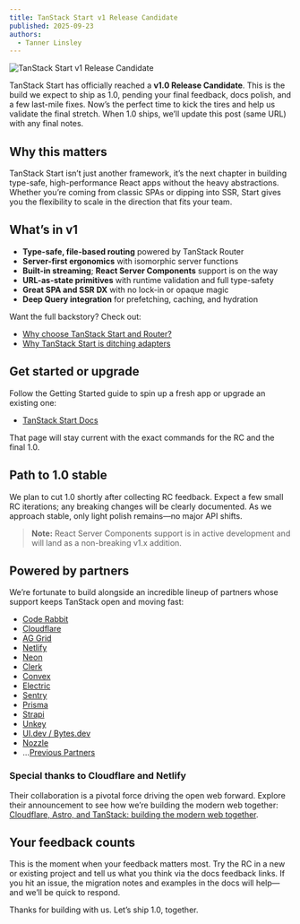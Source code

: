 ```yaml
---
title: TanStack Start v1 Release Candidate
published: 2025-09-23
authors:
  - Tanner Linsley
---
```


![TanStack Start v1 Release Candidate](/blog-assets/announcing-tanstack-start-v1/header.jpg)

TanStack Start has officially reached a **v1.0 Release Candidate**. This is the build we expect to ship as 1.0, pending your final feedback, docs polish, and a few last-mile fixes. Now’s the perfect time to kick the tires and help us validate the final stretch. When 1.0 ships, we’ll update this post (same URL) with any final notes.

## Why this matters

TanStack Start isn’t just another framework, it’s the next chapter in building type-safe, high-performance React apps without the heavy abstractions. Whether you’re coming from classic SPAs or dipping into SSR, Start gives you the flexibility to scale in the direction that fits your team.

## What’s in v1

- **Type-safe, file-based routing** powered by TanStack Router
- **Server-first ergonomics** with isomorphic server functions
- **Built-in streaming**; **React Server Components** support is on the way
- **URL-as-state primitives** with runtime validation and full type-safety
- **Great SPA and SSR DX** with no lock-in or opaque magic
- **Deep Query integration** for prefetching, caching, and hydration

Want the full backstory? Check out:

- [Why choose TanStack Start and Router?](/blog/why-tanstack-start-and-router)
- [Why TanStack Start is ditching adapters](/blog/why-tanstack-start-is-ditching-adapters)

## Get started or upgrade

Follow the Getting Started guide to spin up a fresh app or upgrade an existing one:

- [TanStack Start Docs](/start)

That page will stay current with the exact commands for the RC and the final 1.0.

## Path to 1.0 stable

We plan to cut 1.0 shortly after collecting RC feedback. Expect a few small RC iterations; any breaking changes will be clearly documented. As we approach stable, only light polish remains—no major API shifts.

> **Note:** React Server Components support is in active development and will land as a non-breaking v1.x addition.

## Powered by partners

We’re fortunate to build alongside an incredible lineup of partners whose support keeps TanStack open and moving fast:

- [Code Rabbit](https://coderabbit.link/tanstack?utm_source=tanstack&via=tanstack)
- [Cloudflare](https://www.cloudflare.com?utm_source=tanstack)
- [AG Grid](https://ag-grid.com/react-data-grid/?utm_source=reacttable&utm_campaign=githubreacttable)
- [Netlify](https://netlify.com?utm_source=tanstack)
- [Neon](https://neon.tech?utm_source=tanstack)
- [Clerk](https://go.clerk.com/wOwHtuJ)
- [Convex](https://convex.dev?utm_source=tanstack)
- [Electric](https://electric-sql.com)
- [Sentry](https://sentry.io?utm_source=tanstack)
- [Prisma](https://www.prisma.io/?utm_source=tanstack&via=tanstack)
- [Strapi](https://strapi.link/tanstack-start)
- [Unkey](https://www.unkey.com/?utm_source=tanstack)
- [UI.dev / Bytes.dev](https://bytes.dev?utm_source-tanstack&utm_campaign=tanstack)
- [Nozzle](https://nozzle.io/?utm_source=tanstack&utm_campaign=tanstack)
- ...[Previous Partners](https://tanstack.com/partners?status=inactive)

### Special thanks to Cloudflare and Netlify

Their collaboration is a pivotal force driving the open web forward. Explore their announcement to see how we’re building the modern web together: [Cloudflare, Astro, and TanStack: building the modern web together](https://blog.cloudflare.com/cloudflare-astro-tanstack).

## Your feedback counts

This is the moment when your feedback matters most. Try the RC in a new or existing project and tell us what you think via the docs feedback links. If you hit an issue, the migration notes and examples in the docs will help—and we’ll be quick to respond.

Thanks for building with us. Let’s ship 1.0, together.
